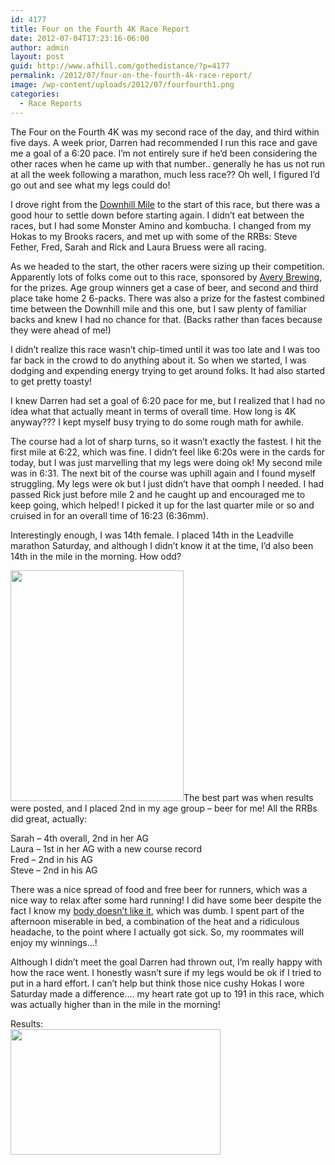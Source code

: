 ```yaml
---
id: 4177
title: Four on the Fourth 4K Race Report
date: 2012-07-04T17:23:16-06:00
author: admin
layout: post
guid: http://www.afhill.com/gothedistance/?p=4177
permalink: /2012/07/four-on-the-fourth-4k-race-report/
image: /wp-content/uploads/2012/07/fourfourth1.png
categories:
  - Race Reports
---
```

The Four on the Fourth 4K was my second race of the day, and third within five days. A week prior, Darren had recommended I run this race and gave me a goal of a 6:20 pace. I&#8217;m not entirely sure if he&#8217;d been considering the other races when he came up with that number.. generally he has us not run at all the week following a marathon, much less race?? Oh well, I figured I&#8217;d go out and see what my legs could do!

I drove right from the [Downhill Mile](http://www.afhill.com/gothedistance/2012/07/the-superior-downhill-mile-race-report/ "The Superior Downhill Mile Race Report") to the start of this race, but there was a good hour to settle down before starting again. I didn&#8217;t eat between the races, but I had some Monster Amino and kombucha. I changed from my Hokas to my Brooks racers, and met up with some of the RRBs: Steve Fether, Fred, Sarah and Rick and Laura Bruess were all racing. 

As we headed to the start, the other racers were sizing up their competition. Apparently lots of folks come out to this race, sponsored by [Avery Brewing](http://averybrewing.com/), for the prizes. Age group winners get a case of beer, and second and third place take home 2 6-packs. There was also a prize for the fastest combined time between the Downhill mile and this one, but I saw plenty of familiar backs and knew I had no chance for that. (Backs rather than faces because they were ahead of me!)

I didn&#8217;t realize this race wasn&#8217;t chip-timed until it was too late and I was too far back in the crowd to do anything about it. So when we started, I was dodging and expending energy trying to get around folks. It had also started to get pretty toasty! 

I knew Darren had set a goal of 6:20 pace for me, but I realized that I had no idea what that actually meant in terms of overall time. How long is 4K anyway??? I kept myself busy trying to do some rough math for awhile. 

The course had a lot of sharp turns, so it wasn&#8217;t exactly the fastest. I hit the first mile at 6:22, which was fine. I didn&#8217;t feel like 6:20s were in the cards for today, but I was just marvelling that my legs were doing ok! My second mile was in 6:31. The next bit of the course was uphill again and I found myself struggling. My legs were ok but I just didn&#8217;t have that oomph I needed. I had passed Rick just before mile 2 and he caught up and encouraged me to keep going, which helped! I picked it up for the last quarter mile or so and cruised in for an overall time of 16:23 (6:36mm).

Interestingly enough, I was 14th female. I placed 14th in the Leadville marathon Saturday, and although I didn&#8217;t know it at the time, I&#8217;d also been 14th in the mile in the morning. How odd?

[<img src="http://www.afhill.com/gothedistance/wp-content/uploads/2012/07/fourfourth.png" alt="" title="fourfourth" width="277" height="369" class="alignright size-full wp-image-4181" />](http://www.afhill.com/gothedistance/wp-content/uploads/2012/07/fourfourth.png)The best part was when results were posted, and I placed 2nd in my age group &#8211; beer for me! All the RRBs did great, actually: 

Sarah &#8211; 4th overall, 2nd in her AG  
Laura &#8211; 1st in her AG with a new course record  
Fred &#8211; 2nd in his AG  
Steve &#8211; 2nd in his AG

There was a nice spread of food and free beer for runners, which was a nice way to relax after some hard running! I did have some beer despite the fact I know my [body doesn&#8217;t like it](http://www.afhill.com/gothedistance/2012/07/living-gluten-free/ "Living Gluten-Free"), which was dumb. I spent part of the afternoon miserable in bed, a combination of the heat and a ridiculous headache, to the point where I actually got sick. So, my roommates will enjoy my winnings&#8230;!

Although I didn&#8217;t meet the goal Darren had thrown out, I&#8217;m really happy with how the race went. I honestly wasn&#8217;t sure if my legs would be ok if I tried to put in a hard effort. I can&#8217;t help but think those nice cushy Hokas I wore Saturday made a difference&#8230;. my heart rate got up to 191 in this race, which was actually higher than in the mile in the morning! 

Results:  
[<img src="http://www.afhill.com/gothedistance/wp-content/uploads/2012/07/fourresults.png" alt="" title="fourresults" width="336" height="201" class="alignnone size-full wp-image-4182" />](http://www.afhill.com/gothedistance/wp-content/uploads/2012/07/fourresults.png)